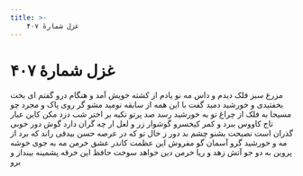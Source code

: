 ```yaml
---
title: >-
    غزل شمارهٔ ۴۰۷
---
```

# غزل شمارهٔ ۴۰۷

مزرع سبز فلک دیدم و داس مه نو
یادم از کشته خویش آمد و هنگام درو
گفتم ای بخت بخفتیدی و خورشید دمید
گفت با این همه از سابقه نومید مشو
گر روی پاک و مجرد چو مسیحا به فلک
از چراغ تو به خورشید رسد صد پرتو
تکیه بر اختر شب دزد مکن کاین عیار
تاج کاووس ببرد و کمر کیخسرو
گوشوار زر و لعل ار چه گران دارد گوش
دور خوبی گذران است نصیحت بشنو
چشم بد دور ز خال تو که در عرصه حسن
بیدقی راند که برد از مه و خورشید گرو
آسمان گو مفروش این عظمت کاندر عشق
خرمن مه به جوی خوشه پروین به دو جو
آتش زهد و ریا خرمن دین خواهد سوخت
حافظ این خرقه پشمینه بینداز و برو
